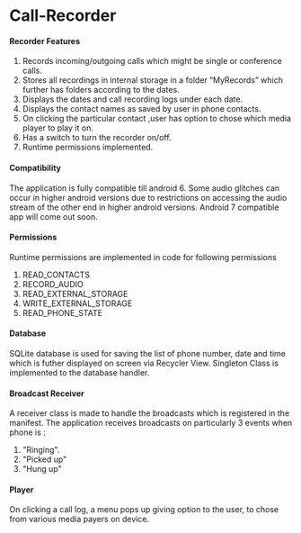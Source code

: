 # Call-Recorder

#### Recorder Features
1.	Records incoming/outgoing calls which might be single or conference calls.
2.	Stores all recordings in internal storage in a folder “MyRecords” which further has folders according to the dates.
3.	Displays the dates and call recording logs under each date.
4.	Displays the contact names as saved by user in phone contacts.
5.	On clicking the particular contact ,user has option to chose which media player to play it on. 
6.	Has a switch to turn the recorder on/off.
7.	Runtime permissions implemented.

#### Compatibility
The application is fully compatible till android 6. Some audio glitches can occur in higher android versions due to restrictions on accessing the audio stream of the other end in higher android versions.
Android 7 compatible app will come out soon.

#### Permissions
Runtime permissions are implemented in code for following permissions
1. READ_CONTACTS
2. RECORD_AUDIO
3. READ_EXTERNAL_STORAGE
4. WRITE_EXTERNAL_STORAGE
5. READ_PHONE_STATE

#### Database
SQLite database is used for saving the list of phone number, date and time which is futher displayed on screen via Recycler View.
Singleton Class is implemented to the database handler.

#### Broadcast Receiver
A receiver class is made to handle the broadcasts which is registered in the manifest.
The application receives broadcasts on particularly 3 events when phone is :
1. "Ringing".
2. "Picked up"
3. "Hung up"

#### Player
On clicking a call log, a menu pops up giving option to the user, to chose from various media payers on device.


